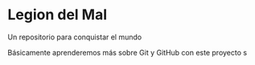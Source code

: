 # Legion del Mal
Un repositorio para conquistar el mundo

Básicamente aprenderemos más sobre Git y GitHub con este proyecto
s



